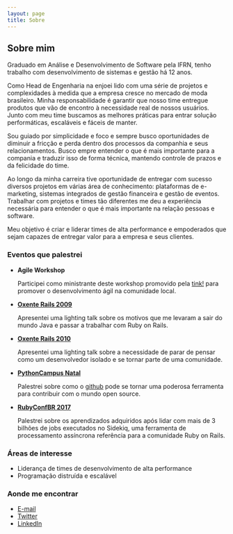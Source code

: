 ```yaml
---
layout: page
title: Sobre
---
```

Sobre mim
---------

Graduado em Análise e Desenvolvimento de Software pela IFRN, tenho trabalho com desenvolvimento de sistemas e gestão há 12 anos.

Como Head de Engenharia na enjoei lido com uma série de projetos e complexidades à medida que a empresa cresce no mercado de moda brasileiro. Minha responsabilidade é garantir que nosso time entregue produtos que vão de encontro à necessidade real de nossos usuários. Junto com meu time buscamos as melhores práticas para entrar solução performáticas, escaláveis e fáceis de manter.

Sou guiado por simplicidade e foco e sempre busco oportunidades de diminuir a fricção e perda dentro dos processos da companhia e seus relacionamentos. Busco empre entender o que é mais importante para a compania e traduzir isso de forma técnica, mantendo controle de prazos e da felicidade do time.

Ao longo da minha carreira tive oportunidade de entregar com sucesso diversos projetos em várias área de conhecimento: plataformas de e-marketing, sistemas integrados de gestão financeira e gestão de eventos. Trabalhar com projetos e times tão diferentes me deu a experiência necessária para entender o que é mais importante na relação pessoas e software.

Meu objetivo é criar e liderar times de alta performance e empoderados que sejam capazes de entregar valor para a empresa e seus clientes.

### Eventos que palestrei

- **Agile Workshop**

  Participei como ministrante deste workshop promovido pela [tink!](http://tink.com.br) para promover o desenvolvimento ágil na comunidade local.

- **[Oxente Rails 2009](http://oxenterails.com)**

  Apresentei uma lighting talk sobre os motivos que me levaram a sair do mundo Java e passar a trabalhar com Ruby on Rails.

- **[Oxente Rails 2010](http://oxenterails.com)**

  Apresentei uma lighting talk sobre a necessidade de parar de pensar como um desenvolvedor isolado e se tornar parte de uma comunidade.

- **[PythonCampus Natal](http://rn.softwarelivre.org/pythoncampus/)**

  Palestrei sobre como o [github](http://github.com) pode se tornar uma poderosa ferramenta para contribuir com o mundo open source.

- **[RubyConfBR 2017](https://en.eventials.com/locaweb/what-ive-learned-after-3-billion-jobs-in-sidekiq-com-anderson-dias/)**

  Palestrei sobre os aprendizados adquiridos após lidar com mais de 3 bilhões de jobs executados no Sidekiq, uma ferramenta de processamento assíncrona referência para a comunidade Ruby on Rails.

### Áreas de interesse

- Liderança de times de desenvolvimento de alta performance
- Programação distruída e escalável

### Aonde me encontrar
- [E-mail](mailto:andersondaraujo@gmail.com)
- [Twitter](http://twitter.com/extendsmymind)
- [LinkedIn](www.linkedin.com/in/anderson-dias-3967097)
